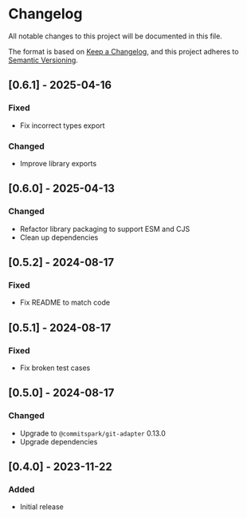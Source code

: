 # Changelog

All notable changes to this project will be documented in this file.

The format is based on [Keep a Changelog](https://keepachangelog.com/en/1.0.0/),
and this project adheres to [Semantic Versioning](https://semver.org/spec/v2.0.0.html).

## [0.6.1] - 2025-04-16

### Fixed

- Fix incorrect types export

### Changed

- Improve library exports

## [0.6.0] - 2025-04-13

### Changed

- Refactor library packaging to support ESM and CJS
- Clean up dependencies

## [0.5.2] - 2024-08-17

### Fixed

- Fix README to match code

## [0.5.1] - 2024-08-17

### Fixed

- Fix broken test cases

## [0.5.0] - 2024-08-17

### Changed

- Upgrade to `@commitspark/git-adapter` 0.13.0
- Upgrade dependencies

## [0.4.0] - 2023-11-22

### Added

- Initial release
